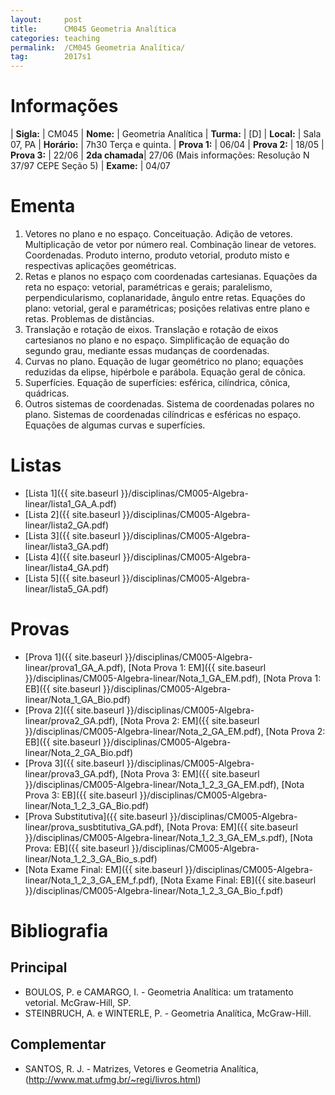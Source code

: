```yaml
---
layout:     post
title:      CM045 Geometria Analítica
categories: teaching
permalink:  /CM045 Geometria Analítica/
tag:        2017s1
---
```


# Informações

  | **Sigla:**   | CM045
  | **Nome:**    | Geometria Analítica 
  | **Turma:**   | [D]
  | **Local:**   | Sala 07, PA
  | **Horário:** | 7h30 Terça e quinta. 
  | **Prova 1:** | 06/04
  | **Prova 2:** | 18/05
  | **Prova 3:** | 22/06
  | **2da chamada**| 27/06 (Mais informações: Resolução N 37/97 CEPE Seção 5)
  | **Exame:**   | 04/07

# Ementa

  1. Vetores no plano e no espaço. Conceituação. Adição de vetores. Multiplicação de vetor por número real. Combinação linear de vetores. Coordenadas. Produto interno, produto vetorial, produto misto e respectivas aplicações geométricas. 	
  2. Retas e planos no espaço com coordenadas cartesianas. Equações da reta no espaço: vetorial, paramétricas e gerais; paralelismo, perpendicularismo, coplanaridade, ângulo entre retas. Equações do plano: vetorial, geral e paramétricas; posições relativas entre plano e retas. Problemas de distâncias.   
  3.	Translação e rotação de eixos. Translação e rotação de eixos cartesianos no plano e no espaço. Simplificação de equação do segundo grau, mediante essas mudanças de coordenadas. 
  4.	Curvas no plano. Equação de lugar geométrico no plano; equações reduzidas da elipse, hipérbole e parábola. Equação geral de cônica. 
  5.	Superfícies. Equação de superfícies: esférica, cilíndrica, cônica, quádricas.   
  6.	Outros sistemas de coordenadas. Sistema de coordenadas polares no plano. Sistemas de coordenadas cilíndricas e esféricas no espaço. Equações de algumas curvas e superfícies. 
 
# Listas

  - [Lista 1]({{ site.baseurl }}/disciplinas/CM005-Algebra-linear/lista1_GA_A.pdf)
  - [Lista 2]({{ site.baseurl }}/disciplinas/CM005-Algebra-linear/lista2_GA.pdf)
  - [Lista 3]({{ site.baseurl }}/disciplinas/CM005-Algebra-linear/lista3_GA.pdf)
  - [Lista 4]({{ site.baseurl }}/disciplinas/CM005-Algebra-linear/lista4_GA.pdf)
  - [Lista 5]({{ site.baseurl }}/disciplinas/CM005-Algebra-linear/lista5_GA.pdf)
  
# Provas

  - [Prova 1]({{ site.baseurl }}/disciplinas/CM005-Algebra-linear/prova1_GA_A.pdf), 
  [Nota Prova 1: EM]({{ site.baseurl }}/disciplinas/CM005-Algebra-linear/Nota_1_GA_EM.pdf), 
  [Nota Prova 1: EB]({{ site.baseurl }}/disciplinas/CM005-Algebra-linear/Nota_1_GA_Bio.pdf)
  - [Prova 2]({{ site.baseurl }}/disciplinas/CM005-Algebra-linear/prova2_GA.pdf), 
  [Nota Prova 2: EM]({{ site.baseurl }}/disciplinas/CM005-Algebra-linear/Nota_2_GA_EM.pdf), 
  [Nota Prova 2: EB]({{ site.baseurl }}/disciplinas/CM005-Algebra-linear/Nota_2_GA_Bio.pdf)
  - [Prova 3]({{ site.baseurl }}/disciplinas/CM005-Algebra-linear/prova3_GA.pdf), 
  [Nota Prova 3: EM]({{ site.baseurl }}/disciplinas/CM005-Algebra-linear/Nota_1_2_3_GA_EM.pdf), 
  [Nota Prova 3: EB]({{ site.baseurl }}/disciplinas/CM005-Algebra-linear/Nota_1_2_3_GA_Bio.pdf)
  - [Prova Substitutiva]({{ site.baseurl }}/disciplinas/CM005-Algebra-linear/prova_susbtitutiva_GA.pdf), 
  [Nota Prova: EM]({{ site.baseurl }}/disciplinas/CM005-Algebra-linear/Nota_1_2_3_GA_EM_s.pdf), 
  [Nota Prova: EB]({{ site.baseurl }}/disciplinas/CM005-Algebra-linear/Nota_1_2_3_GA_Bio_s.pdf)
  - [Nota Exame Final: EM]({{ site.baseurl }}/disciplinas/CM005-Algebra-linear/Nota_1_2_3_GA_EM_f.pdf), 
  [Nota Exame Final: EB]({{ site.baseurl }}/disciplinas/CM005-Algebra-linear/Nota_1_2_3_GA_Bio_f.pdf)
  
  
# Bibliografia

## Principal
 
- BOULOS, P. e CAMARGO, I. - Geometria Analítica: um tratamento vetorial. McGraw-Hill, SP.
- STEINBRUCH, A. e WINTERLE, P. - Geometria Analítica, McGraw-Hill.

## Complementar

- SANTOS, R. J. - Matrizes, Vetores e Geometria Analítica, (http://www.mat.ufmg.br/~regi/livros.html)
